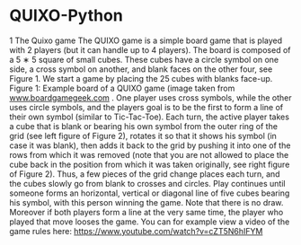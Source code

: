 # QUIXO-Python
1 The Quixo game
The QUIXO game is a simple board game that is played with 2 players (but it can handle up to 4 players). The board is composed of a 5 ∗ 5 square of small cubes. These cubes have a circle symbol on one side, a cross symbol on another, and blank faces on the other four, see Figure 1. We start a game by placing the 25 cubes with blanks face-up.
Figure 1: Example board of a QUIXO game (image taken from www.boardgamegeek.com .
One player uses cross symbols, while the other uses circle symbols, and the players goal is to be the first to form a line of their own symbol (similar to Tic-Tac-Toe). Each turn, the active player takes a cube that is blank or bearing his own symbol from the outer ring of the grid (see left figure of Figure 2), rotates it so that it shows his symbol (in case it was blank), then adds it back to the grid by pushing it into one of the rows from which it was removed (note that you are not allowed to place the cube back in the position from which it was taken originally, see right figure of Figure 2). Thus, a few pieces of the grid change places each turn, and the cubes slowly go from blank to crosses and circles. Play continues until someone forms an horizontal, vertical or diagonal line of five cubes bearing his symbol, with this person winning the game. Note that there is no draw. Moreover if both players form a line at the very same time, the player who played that move looses the game.
You can for example view a video of the game rules here: https://www.youtube.com/watch?v=cZT5N6hIFYM
